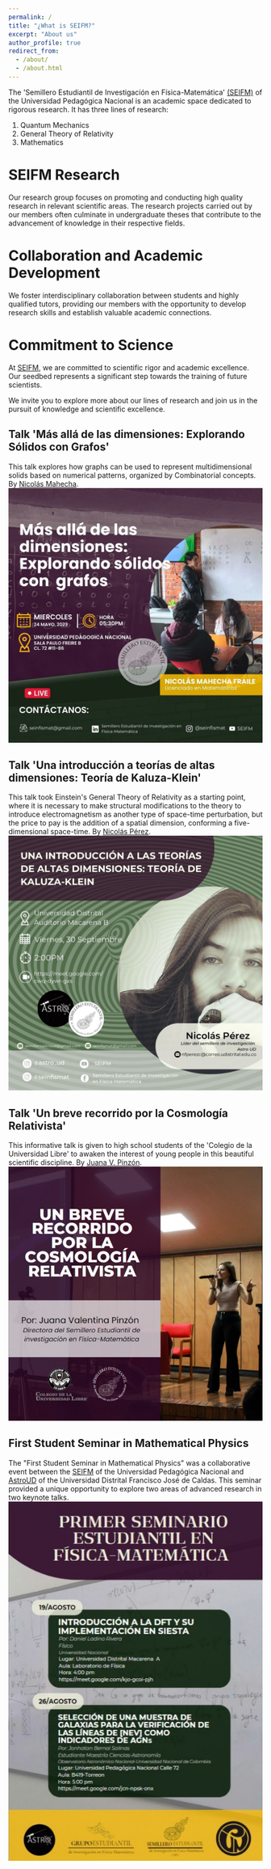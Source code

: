 ```yaml
---
permalink: /
title: "¿What is SEIFM?"
excerpt: "About us"
author_profile: true
redirect_from: 
  - /about/
  - /about.html
---
```


The 'Semillero Estudiantil de Investigación en Física-Matemática' [(SEIFM)](https://www.instagram.com/seinfismat/) of the Universidad Pedagógica Nacional is an academic space dedicated to rigorous research. It has three lines of research:
1. Quantum Mechanics
1. General Theory of Relativity 
1. Mathematics

SEIFM Research
======
Our research group focuses on promoting and conducting high quality research in relevant scientific areas. The research projects carried out by our members often culminate in undergraduate theses that contribute to the advancement of knowledge in their respective fields.

Collaboration and Academic Development
======
We foster interdisciplinary collaboration between students and highly qualified tutors, providing our members with the opportunity to develop research skills and establish valuable academic connections.

Commitment to Science
======
At [SEIFM](https://www.instagram.com/seinfismat/), we are committed to scientific rigor and academic excellence. Our seedbed represents a significant step towards the training of future scientists.

We invite you to explore more about our lines of research and join us in the pursuit of knowledge and scientific excellence.

Talk 'Más allá de las dimensiones: Explorando Sólidos con Grafos'
------
This talk explores how graphs can be used to represent multidimensional solids based on numerical patterns, organized by Combinatorial concepts. By [Nicolás Mahecha](http://funes.uniandes.edu.co/12869/).
![Flyer Más allá de las dimensiones: Explorando Sólidos con Grafos](/images/nicolam.jpeg)

Talk 'Una introducción a teorías de altas dimensiones: Teoría de Kaluza-Klein'
------
This talk took Einstein's General Theory of Relativity as a starting point, where it is necessary to make structural modifications to the theory to introduce electromagnetism as another type of space-time perturbation, but the price to pay is the addition of a spatial dimension, conforming a five-dimensional space-time. By [Nicolás Pérez](http://revistas.udistrital.edu.co:8080/index.php/GDLA/article/view/14301). 
![Flyer Una introducción a teorías de altas dimensiones: Teoría de Kaluza-Klein](/images/kkad.jpeg)

Talk 'Un breve recorrido por la Cosmología Relativista'
------
This informative talk is given to high school students of the 'Colegio de la Universidad Libre' to awaken the interest of young people in this beautiful scientific discipline. By [Juana V. Pinzón](https://www.researchgate.net/profile/Juana-Pinzon).
![Flyer Un breve recorrido por la Cosmología Relativista](/images/brcr.jpeg)

First Student Seminar in Mathematical Physics
------
The "First Student Seminar in Mathematical Physics" was a collaborative event between the [SEIFM](https://www.instagram.com/seinfismat/) of the Universidad Pedagógica Nacional and [AstroUD](https://www.instagram.com/astro_ud/) of the Universidad Distrital Francisco José de Caldas. This seminar provided a unique opportunity to explore two areas of advanced research in two keynote talks.
![Flyer Primer Seminario Estudiantil en Física-Matemática](/images/flyer1.jpeg)






